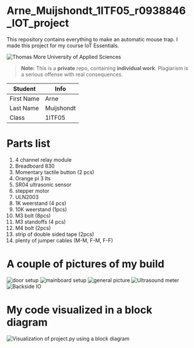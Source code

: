 # Arne_Muijshondt_1ITF05_r0938846_IOT_project
This repository contains everything to make an automatic mouse trap. 
I made this project for my course IoT Essentials.

![Thomas More University of Applied Sciences](logo.svg)
> **Note:** This is a **private** repo, containing **individual work**.
Plagiarism is a serious offense with real consequences.

| Student | Info       |
| --- |------------|
| First Name | Arne       |
| Last Name| Muijshondt |
| Class | 1ITF05     |

# Parts list
 1. 4 channel relay module
2. Breadboard 830
3. Momentary tactile button (2 pcs)
4. Orange pi 3 lts
5. SR04 ultrasonic sensor
6. stepper motor
7. ULN2003
8. 1K weerstand (4 pcs)
9. 10K weerstand (1pcs)
10. M3 bolt (8pcs)
11. M3 standoffs (4 pcs)
12. M4 bolt (2pcs)
13. strip of double sided tape (2pcs)
14. plenty of jumper cables (M-M, F-M, F-F)

# A couple of pictures of my build
![door setup](picture1.jpg)
![mainboard setup](picture2.jpg)
![general picture](picture3.jpg)
![Ultrasound meter](picture4.jpg)
![Backside IO](picture5.jpg)

# My code visualized in a block diagram

![Visualization of project.py using a block diagram](code_visualized_in_block_diagram.png)